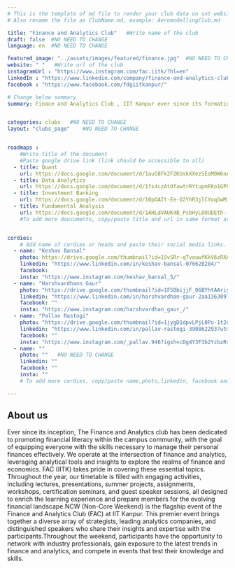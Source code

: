 ```yaml
---
# This is the template of md file to render your club data on snt website. The below example is of Aeromodelling Club, please modify the data according to your club.
# Also rename the file as ClubName.md, example: AeromodellingClub.md

title: "Finance and Analytics Club"   #Write name of the club
draft: false  #NO NEED TO CHANGE
language: en  #NO NEED TO CHANGE

featured_image: "../assets/images/featured/finance.jpg"  #NO NEED TO CHANGE
website: " "   #Write url of the club
instagramUrl : "https://www.instagram.com/fac.iitk/?hl=en"
linkedIn : "https://www.linkedin.com/company/finance-and-analytics-club/"
facebook : "https://www.facebook.com/fdgiitkanpur/"

# Change below summary
summary: Finace and Analytics Club , IIT Kanpur ever since its formation in 2020 ,has been aiming to prepare IITK for corporate & research-based financial problems grounded in quantitative & visualization methods..


categories: clubs   #NO NEED TO CHANGE
layout: "clubs_page"    #NO NEED TO CHANGE


roadmaps :
    #Write title of the document
    #Paste google drive link (link should be accessible to all)
  - title: Quant
    url: https://docs.google.com/document/d/1auS8Fk2F2KUskXXezSEoM0W6nAjN7wX1-2K4Vb6dEIg/edit?usp=sharing
  - title: Data Analytics
    url: https://docs.google.com/document/d/1fs4czAtOfawtrRYtupmFKo1GP8ZMcnHUPfwZXqFYHfo/edit?addon_store
  - title: Investment Banking
    url: https://docs.google.com/document/d/10pOAIt-Ee-O2YhR3jlCYoqGwMiPr6cXyk5DNPXjzrJ4/edit?usp=sharing
  - title: Fundamental Analysis
    url: https://docs.google.com/document/d/1AHLdVAUK4B_PsbHyL0OUDEth--vCYcoNdLTxphahKvc/edit?usp=sharing
    #To add more doucuments, copy/paste title and url in same format as above.


cordies:
    # Add name of cordies or heads and paste their social media links.
  - name: "Keshav Bansal"
    photo: https://drive.google.com/thumbnail?id=1SvSRr-qTvouwfKkV6zRXA2b-CHEHlxCd&sz=w1000  #NO NEED TO CHANGE
    linkedin: "https://www.linkedin.com/in/keshav-bansal-076628284/"
    facebook:
    insta: "https://www.instagram.com/keshav_bansal_5/"
  - name: "Harshvardhann Gaur"
    photo: "https://drive.google.com/thumbnail?id=1FS0bijjF_06BYhtAAriyLlGeiUeMOFNR&sz=w1000"   #NO NEED TO CHANGE
    linkedin: "https://www.linkedin.com/in/harshvardhan-gaur-2aa136309?utm_source=share&utm_campaign=share_via&utm_content=profile&utm_medium=android_app"
    facebook: ""
    insta: "https://www.instagram.com/harshvardhan_gaur_/"
  - name: "Pallav Rastogi"
    photo: "https://drive.google.com/thumbnail?id=1jygD1dpvLPjL0Pu-1t2oU_fP1d0VCtk5&sz=w1000"   #NO NEED TO CHANGE
    linkedin: "https://www.linkedin.com/in/pallav-rastogi-390862293?utm_source=share&utm_campaign=share_via&utm_content=profile&utm_medium=android_app"
    facebook: ""
    insta: "https://www.instagram.com/_pallav.946?igsh=cDg4Y3F3b2YzbzRs"
  - name: ""
    photo: ""   #NO NEED TO CHANGE
    linkedin: ""
    facebook: ""
    insta: ""
    # To add more cordies, copy/paste name,photo,linkedin, facebook and insta in same format as above.

---
```


<!-- Write about us section -->
## About us
Ever since its inception, The Finance and Analytics club has been dedicated to promoting financial literacy within the campus community, with the goal of equipping everyone with the skills necessary to manage their personal finances effectively. We operate at the intersection of finance and analytics, leveraging analytical tools and insights to explore the realms of finance and economics. FAC (IITK) takes pride in covering these essential topics. Throughout the year, our timetable is filled with engaging activities, including lectures, presentations, summer projects, assignments, workshops, certification seminars, and guest speaker sessions, all designed to enrich the learning experience and prepare members for the evolving financial landscape.NCW (Non-Core Weekend) is the flagship event of the Finance and Analytics Club (FAC) at IIT Kanpur. This premier event brings together a diverse array of strategists, leading analytics companies, and distinguished speakers who share their insights and expertise with the participants.Throughout the weekend, participants have the opportunity to network with industry professionals, gain exposure to the latest trends in finance and analytics, and compete in events that test their knowledge and skills.